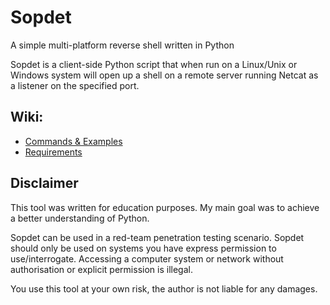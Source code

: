 # Sopdet 
A simple multi-platform reverse shell written in Python

Sopdet is a client-side Python script that when run on a Linux/Unix or Windows system will open up a shell on a remote server running Netcat as a listener on the specified port.

## Wiki:

 * [Commands & Examples](https://github.com/apacketofsweets/Sopdet/wiki/Commands-&-Examples)
 * [Requirements](https://github.com/apacketofsweets/Sopdet/wiki/Requirements)

## Disclaimer

This tool was written for education purposes. My main goal was to achieve a better understanding of Python.

Sopdet can be used in a red-team penetration testing scenario. Sopdet should only be used on systems you have express permission to use/interrogate. Accessing a computer system or network without authorisation or explicit permission is illegal.

You use this tool at your own risk, the author is not liable for any damages.
